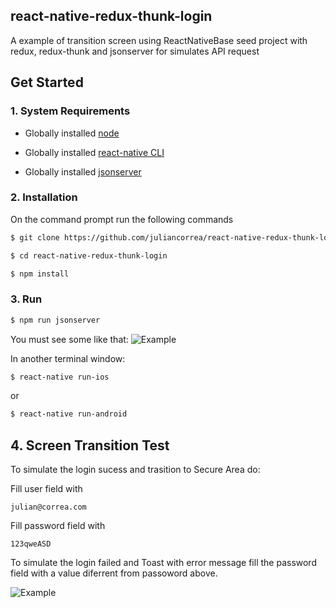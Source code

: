 ## react-native-redux-thunk-login
A example of transition screen using ReactNativeBase seed project with redux, redux-thunk and jsonserver for simulates API request


## Get Started

### 1. System Requirements

* Globally installed [node](https://nodejs.org/en/)

* Globally installed [react-native CLI](https://facebook.github.io/react-native/docs/getting-started.html)

* Globally installed [jsonserver](https://github.com/typicode/json-server)

### 2. Installation

On the command prompt run the following commands

```sh
$ git clone https://github.com/juliancorrea/react-native-redux-thunk-login.git

$ cd react-native-redux-thunk-login

$ npm install
````

### 3. Run 

```sh
$ npm run jsonserver
````
You must see some like that:
![Example](juliancorrea.github.com/react-native-redux-thunk-login/assets/jsonserver-running.png)

In another terminal window:
```sh
$ react-native run-ios
```
or

```sh
$ react-native run-android
````

## 4. Screen Transition Test 

To simulate the login sucess and trasition to Secure Area do:

Fill user field with
```
julian@correa.com
```
Fill password field with
```
123qweASD
```

To simulate the login failed and Toast with error message fill the password field with a value diferrent from passoword above.

![Example](juliancorrea.github.com/react-native-redux-thunk-login/assets/redux-thunk-login.gif)